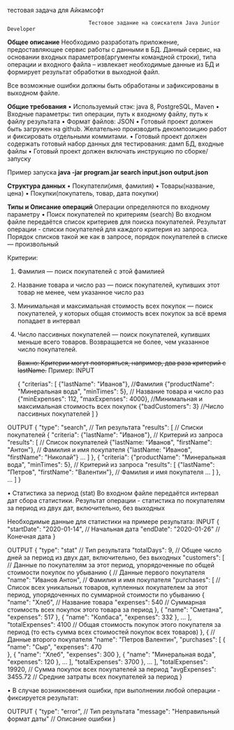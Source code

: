 тестовая задача для Айкамсофт

                              Тестовое задание на соискателя Java Junior Developer

**Общее описание**
Необходимо разработать приложение, предоставляющее сервис работы с данными в БД.
Данный сервис, на основании входных параметров(аргументы командной строки), типа операции и входного файла –
извлекает необходимые данные из БД и формирует результат обработки в выходной файл.

Все возможные ошибки должны быть обработаны и зафиксированы в выходном файле.

**Общие требования**
•	Используемый стэк: java 8, PostgreSQL, Maven
•	Входные параметры: тип операции, путь к входному файлу, путь к файлу результата
•	Формат файлов: JSON
•	Готовый проект должен быть загружен на github. Желательно производить декомпозицию работ и фиксировать
отдельными коммитами.
•	Готовый проект должен содержать готовый набор данных для тестирования: дамп БД, входные файлы
•	Готовый проект должен включать инструкцию по сборке/запуску

Пример запуска  **java -jar program.jar search input.json output.json**

**Структура данных**
•	Покупатели(имя, фамилия)
•	Товары(название, цена)
•	Покупки(покупатель, товар, дата покупки)

**Типы и Описание операций**
Операции определяются по входному параметру
•	Поиск покупателей по критериям (search)
Во входном файле передаётся список критериев для поиска покупателей.
Результат операции - списки покупателей для каждого критерия из запроса.
Порядок списков такой же как в запросе, порядок покупателей в списке — произвольный

Критерии:
1.	Фамилия — поиск покупателей с этой фамилией
2.	Название товара и число раз — поиск покупателей, купивших этот товар не менее, чем указанное число раз
3.	Минимальная и максимальная стоимость всех покупок — поиск покупателей, у которых общая стоимость всех покупок
      за всё время попадает в интервал
4. Число пассивных покупателей — поиск покупателей, купивших меньше всего товаров. Возвращается не более,
   чем указанное число покупателей.

   ~~Важно: Критерии могут повторяться, например, два раза критерий с lastName.~~
   Пример:
   INPUT

   {
   "criterias": [
   {"lastName": "Иванов"}, //Фамилия
   {"productName": "Минеральная вода", "minTimes": 5}, // Название товара и число раз
   {"minExpenses": 112, "maxExpenses": 4000}, //Минимальная и максимальная стоимость всех покупок
   {"badCustomers": 3} //Число пассивных покупателей
   ]
   }

OUTPUT
{
"type": "search", // Тип результата
"results": [ // Списки покупателей
{
"criteria": {"lastName": "Иванов"}, // Критерий из запроса
"results": [ // Список покупателей
{"lastName: "Иванов", "firstName": "Антон"}, // Фамилия и имя покупателя
{"lastName: "Иванов", "firstName": "Николай"}
...
]
},
{
"criteria": {"productName": "Минеральная вода", "minTimes": 5}, // Критерий из запроса
"results": [
{"lastName": "Петров", "firstName": "Валентин"}, // Фамилия и имя покупателя
...
]
},
...
]
}

•	Статистика за период (stat)
Во входном файле передаётся интервал дат сбора статистики. Результат операции - статистика по покупателям за
период из двух дат, включительно, без выходных

Необходимые данные для статистики на примере результата:
INPUT
{
"startDate": "2020-01-14", // Начальная дата
"endDate": "2020-01-26" // Конечная дата
}

OUTPUT
{
"type": "stat" // Тип результата
"totalDays": 9, // Общее число дней за период из двух дат, включительно, без выходных
"customers": [ // Данные по покупателям за этот период, упорядоченные по общей стоимости покупок по убыванию
{ // Данные первого покупателя
"name": "Иванов Антон", // Фамилия и имя покупателя
"purchases": [ // Список всех уникальных товаров, купленных покупателем за этот период, упорядоченных по суммарной стоимости по убыванию
{
"name": "Хлеб", // Название товара
"expenses": 540 // Суммарная стоимость всех покупок этого товара за период
},
{
"name": "Сметана",
"expenses": 517
},
{
"name": "Колбаса",
"expenses": 332
},
...
],
"totalExpenses": 4100 // Общая стоимость покупок этого покупателя за период (то есть сумма всех стоимостей покупок всех товаров)
},
{ // Данные второго покупателя
"name": "Петров Валентин",
"purchases": [
{
"name": "Сыр",
"expenses": 470                    
},
{
"name": "Хлеб",
"expenses": 300
},
{
"name": "Минеральная вода",
"expenses": 120
},
...
],
"totalExpenses": 3700
},
...
],
"totalExpenses": 19920, // Сумма покупок всех покупателей за период
"avgExpenses": 3455.72 // Средние затраты всех покупателей за период
}

•	В случае возникновения ошибки, при выполнении любой операции - фиксируется результат:

OUTPUT
{
"type": "error", // Тип результата
"message": "Неправильный формат даты" // Описание ошибки
}

